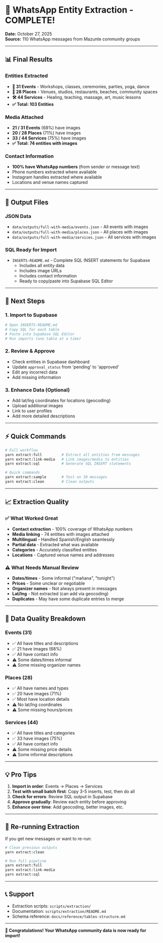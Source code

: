 # 🎉 WhatsApp Entity Extraction - COMPLETE!

**Date:** October 27, 2025  
**Source:** 110 WhatsApp messages from Mazunte community groups

---

## 📊 Final Results

### Entities Extracted
- **🎉 31 Events** - Workshops, classes, ceremonies, parties, yoga, dance
- **📍 28 Places** - Venues, studios, restaurants, beaches, community spaces
- **🛠️ 44 Services** - Healing, teaching, massage, art, music lessons
- **✅ Total: 103 Entities**

### Media Attached
- **21 / 31 Events** (68%) have images
- **20 / 28 Places** (71%) have images  
- **33 / 44 Services** (75%) have images
- **✅ Total: 74 entities with images**

### Contact Information
- **100% have WhatsApp numbers** (from sender or message text)
- Phone numbers extracted where available
- Instagram handles extracted where available
- Locations and venue names captured

---

## 📁 Output Files

### JSON Data
- `data/outputs/full-with-media/events.json` - All events with images
- `data/outputs/full-with-media/places.json` - All places with images
- `data/outputs/full-with-media/services.json` - All services with images

### SQL Ready for Import
- `INSERTS-README.md` - Complete SQL INSERT statements for Supabase
  - Includes all entity data
  - Includes image URLs
  - Includes contact information
  - Ready to copy/paste into Supabase SQL Editor

---

## 🚀 Next Steps

### 1. Import to Supabase
```bash
# Open INSERTS-README.md
# Copy SQL for each table
# Paste into Supabase SQL Editor
# Run imports (one table at a time)
```

### 2. Review & Approve
- Check entities in Supabase dashboard
- Update `approval_status` from 'pending' to 'approved'
- Edit any incorrect data
- Add missing information

### 3. Enhance Data (Optional)
- Add lat/lng coordinates for locations (geocoding)
- Upload additional images
- Link to user profiles
- Add more detailed descriptions

---

## ⚡ Quick Commands

```bash
# Full workflow
yarn extract:full         # Extract all entities from messages
yarn extract:link-media   # Link images/media to entities
yarn extract:sql          # Generate SQL INSERT statements

# Quick commands
yarn extract:sample       # Test on 30 messages
yarn extract:clean        # Clean outputs
```

---

## 📈 Extraction Quality

### ✅ What Worked Great
- **Contact extraction** - 100% coverage of WhatsApp numbers
- **Media linking** - 74 entities with images attached
- **Multilingual** - Handled Spanish/English seamlessly
- **Partial data** - Extracted what was available
- **Categories** - Accurately classified entities
- **Locations** - Captured venue names and addresses

### ⚠️ What Needs Manual Review
- **Dates/times** - Some informal ("mañana", "tonight")
- **Prices** - Some unclear or negotiable
- **Organizer names** - Not always present in messages
- **Lat/lng** - Not extracted (can add via geocoding)
- **Duplicates** - May have some duplicate entries to merge

---

## 🎯 Data Quality Breakdown

### Events (31)
- ✅ All have titles and descriptions
- ✅ 21 have images (68%)
- ✅ All have contact info
- ⚠️ Some dates/times informal
- ⚠️ Some missing organizer names

### Places (28)
- ✅ All have names and types
- ✅ 20 have images (71%)
- ✅ Most have location details
- ⚠️ No lat/lng coordinates
- ⚠️ Some missing hours/prices

### Services (44)
- ✅ All have titles and categories
- ✅ 33 have images (75%)
- ✅ All have contact info
- ⚠️ Some missing price details
- ⚠️ Some informal descriptions

---

## 💡 Pro Tips

1. **Import in order**: Events → Places → Services
2. **Test with small batch first**: Copy 3-5 inserts, test, then do all
3. **Check for errors**: Review SQL output in Supabase
4. **Approve gradually**: Review each entity before approving
5. **Enhance over time**: Add geocoding, better images, etc.

---

## 🔄 Re-running Extraction

If you get new messages or want to re-run:

```bash
# Clean previous outputs
yarn extract:clean

# Run full pipeline
yarn extract:full
yarn extract:link-media
yarn extract:sql
```

---

## 📞 Support

- Extraction scripts: `scripts/extraction/`
- Documentation: `scripts/extraction/README.md`
- Schema reference: `docs/reference/tables-structure.md`

---

**🎉 Congratulations! Your WhatsApp community data is now ready for import!**
